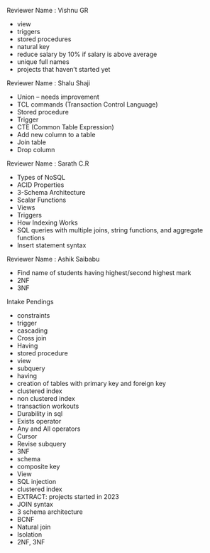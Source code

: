 Reviewer Name : Vishnu GR

- view
- triggers
- stored procedures
- natural key
- reduce salary by 10% if salary is above average
- unique full names
- projects that haven’t started yet

Reviewer Name : Shalu Shaji

- Union – needs improvement
- TCL commands (Transaction Control Language)
- Stored procedure
- Trigger
- CTE (Common Table Expression)
- Add new column to a table
- Join table
- Drop column

Reviewer Name : Sarath C.R

- Types of NoSQL
- ACID Properties
- 3-Schema Architecture
- Scalar Functions
- Views
- Triggers
- How Indexing Works
- SQL queries with multiple joins, string functions, and aggregate functions
- Insert statement syntax

Reviewer Name : Ashik Saibabu

- Find name of students having highest/second highest mark
- 2NF
- 3NF

Intake Pendings

- constraints
- trigger
- cascading
- Cross join
- Having
- stored procedure
- view
- subquery
- having
- creation of tables with primary key and foreign key
- clustered index
- non clustered index
- transaction workouts
- Durability in sql
- Exists operator
- Any and All operators
- Cursor
- Revise subquery
- 3NF
- schema
- composite key
- View
- SQL injection
- clustered index
- EXTRACT: projects started in 2023
- JOIN syntax
- 3 schema architecture
- BCNF
- Natural join
- Isolation
- 2NF, 3NF
